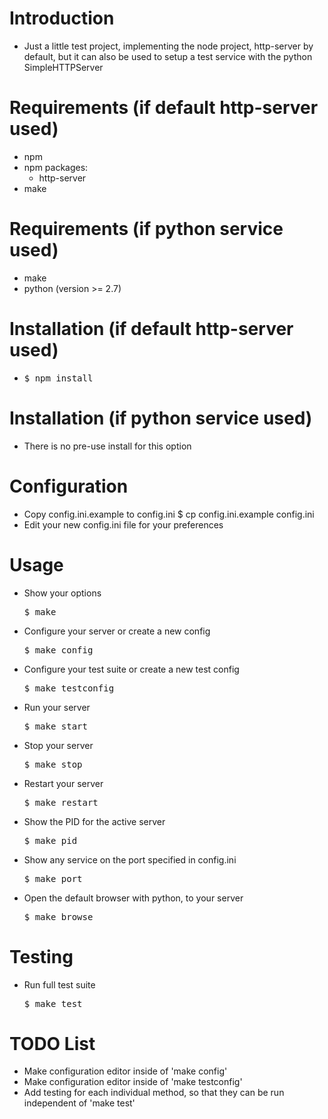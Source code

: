 # Introduction

  * Just a little test project, implementing the node project, http-server by default, but it can also be used to setup a test service with the python SimpleHTTPServer

# Requirements (if default http-server used)

  * npm
  * npm packages:
    * http-server
  * make

# Requirements (if python service used)

  * make
  * python (version >= 2.7)

# Installation (if default http-server used)

  * <pre>$ npm install</pre>

# Installation (if python service used)

  * There is no pre-use install for this option

# Configuration

  * Copy config.ini.example to config.ini
  $ cp config.ini.example config.ini
  * Edit your new config.ini file for your preferences

# Usage

  * Show your options
    <pre>$ make</pre>
  * Configure your server or create a new config
    <pre>$ make config</pre>
  * Configure your test suite or create a new test config
    <pre>$ make testconfig</pre>
  * Run your server
    <pre>$ make start</pre>
  * Stop your server
    <pre>$ make stop</pre>
  * Restart your server
    <pre>$ make restart</pre>
  * Show the PID for the active server
    <pre>$ make pid</pre>
  * Show any service on the port specified in config.ini
    <pre>$ make port</pre>
  * Open the default browser with python, to your server
    <pre>$ make browse</pre>

# Testing

  * Run full test suite
    <pre>$ make test</pre>

# TODO List

  * Make configuration editor inside of 'make config'
  * Make configuration editor inside of 'make testconfig'
  * Add testing for each individual method, so that they can be run independent of 'make test'
